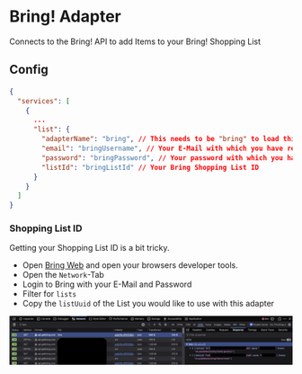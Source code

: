 # Bring! Adapter

Connects to the Bring! API to add Items to your Bring! Shopping List

## Config

```json
{
  "services": [
    {
      ...
      "list": {
        "adapterName": "bring", // This needs to be "bring" to load this adapter
        "email": "bringUsername", // Your E-Mail with which you have registered your Account with at Bring
        "password": "bringPassword", // Your password with which you have registered your Account with at Bring
        "listId": "bringListId" // Your Bring Shopping List ID
      }
    }
  ]
}
```

### Shopping List ID

Getting your Shopping List ID is a bit tricky.

- Open [Bring Web](https://web.getbring.com) and open your browsers developer tools.
- Open the `Network`-Tab
- Login to Bring with your E-Mail and Password
- Filter for `lists`
- Copy the `listUuid` of the List you would like to use with this adapter

![Image showing the network tools of the browser](./bring-networktools.png)